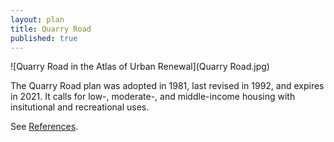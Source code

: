 ```yaml
---
layout: plan
title: Quarry Road
published: true
---
```


![Quarry Road in the Atlas of Urban Renewal](Quarry Road.jpg)

The Quarry Road plan was adopted in 1981, last revised in 1992, and expires in 2021. It calls for low-, moderate-, and middle-income housing with insitutional and recreational uses.

See [References](http://www.urbanreviewer.org/#page=references.html). 

